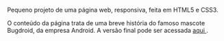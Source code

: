 Pequeno projeto de uma página web, responsiva, feita em HTML5 e CSS3.

O conteúdo da página trata de uma breve história do famoso mascote Bugdroid, da empresa Android. A versão final pode ser acessada <a href="https://luizfernandolpp.github.io/projeto-android/" target="_blank"> aqui </a>.
